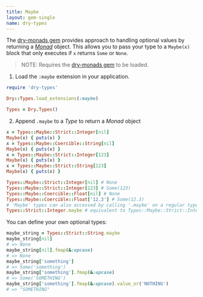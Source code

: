 ```yaml
---
title: Maybe
layout: gem-single
name: dry-types
---
```


The [dry-monads gem](/gems/dry-monads/) provides approach to handling optional values by returning a [_Monad_](/gems/dry-monads/) object. This allows you to pass your type to a `Maybe(x)` block that only executes if `x` returns `Some` or `None`.

> NOTE: Requires the [dry-monads gem](/gems/dry-monads/) to be loaded.
1. Load the `:maybe` extension in your application.

```ruby
require 'dry-types'

Dry::Types.load_extensions(:maybe)

Types = Dry.Types()
```

2. Append `.maybe` to a _Type_ to return a _Monad_ object

```ruby
x = Types::Maybe::Strict::Integer[nil]
Maybe(x) { puts(x) }
x = Types::Maybe::Coercible::String[nil]
Maybe(x) { puts(x) }
x = Types::Maybe::Strict::Integer[123]
Maybe(x) { puts(x) }
x = Types::Maybe::Strict::String[123]
Maybe(x) { puts(x) }
```

```ruby
Types::Maybe::Strict::Integer[nil] # None
Types::Maybe::Strict::Integer[123] # Some(123)
Types::Maybe::Coercible::Float[nil] # None
Types::Maybe::Coercible::Float['12.3'] # Some(12.3)
# 'Maybe' types can also accessed by calling '.maybe' on a regular type:
Types::Strict::Integer.maybe # equivalent to Types::Maybe::Strict::Integer
```

You can define your own optional types:

``` ruby
maybe_string = Types::Strict::String.maybe
maybe_string[nil]
# => None
maybe_string[nil].fmap(&:upcase)
# => None
maybe_string['something']
# => Some('something')
maybe_string['something'].fmap(&:upcase)
# => Some('SOMETHING')
maybe_string['something'].fmap(&:upcase).value_or('NOTHING')
# => "SOMETHING"
```
